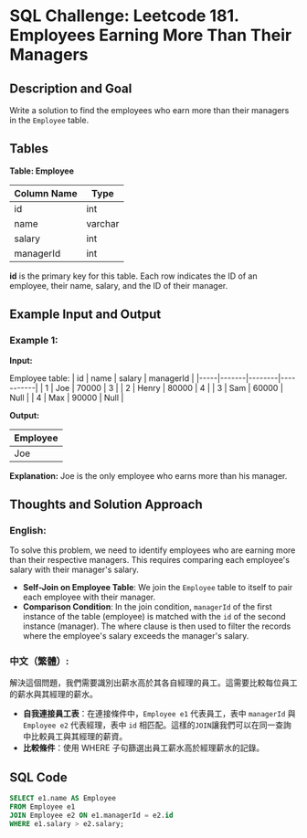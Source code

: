# SQL Challenge: Leetcode 181. Employees Earning More Than Their Managers

## Description and Goal

Write a solution to find the employees who earn more than their managers in the `Employee` table.

## Tables

**Table: Employee**

| Column Name | Type    |
|-------------|---------|
| id          | int     |
| name        | varchar |
| salary      | int     |
| managerId   | int     |

**id** is the primary key for this table. Each row indicates the ID of an employee, their name, salary, and the ID of their manager.

## Example Input and Output

### Example 1:

**Input:**

Employee table:
| id  | name  | salary | managerId |
|-----|-------|--------|-----------|
| 1   | Joe   | 70000  | 3         |
| 2   | Henry | 80000  | 4         |
| 3   | Sam   | 60000  | Null      |
| 4   | Max   | 90000  | Null      |

**Output:**

| Employee |
|----------|
| Joe      |

**Explanation:**
Joe is the only employee who earns more than his manager.

## Thoughts and Solution Approach

### English:

To solve this problem, we need to identify employees who are earning more than their respective managers. This requires comparing each employee's salary with their manager's salary.
- **Self-Join on Employee Table**: We join the `Employee` table to itself to pair each employee with their manager.
- **Comparison Condition**: In the join condition, `managerId` of the first instance of the table (employee) is matched with the `id` of the second instance (manager). The where clause is then used to filter the records where the employee's salary exceeds the manager's salary.

### 中文（繁體）:

解決這個問題，我們需要識別出薪水高於其各自經理的員工。這需要比較每位員工的薪水與其經理的薪水。
- **自我連接員工表**：在連接條件中，`Employee e1` 代表員工，表中 `managerId` 與 `Employee e2` 代表經理，表中 `id` 相匹配。這樣的`JOIN`讓我們可以在同一查詢中比較員工與其經理的薪資。
- **比較條件**：使用 WHERE 子句篩選出員工薪水高於經理薪水的記錄。

## SQL Code

```sql
SELECT e1.name AS Employee
FROM Employee e1
JOIN Employee e2 ON e1.managerId = e2.id
WHERE e1.salary > e2.salary;
